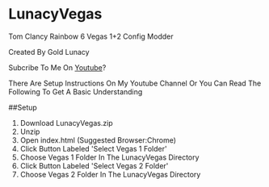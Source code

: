 # LunacyVegas
Tom Clancy Rainbow 6 Vegas 1+2 Config Modder

Created By Gold Lunacy

Subcribe To Me On [Youtube](https://youtube.com/@goldlunacy?sub_confirmation=1)?

There Are Setup Instructions On My Youtube Channel
Or You Can Read The Following To Get A Basic Understanding

##Setup

1. Download LunacyVegas.zip
2. Unzip
3. Open index.html (Suggested Browser:Chrome)
4. Click Button Labeled 'Select Vegas 1 Folder'
5. Choose Vegas 1 Folder In The LunacyVegas Directory
6. Click Button Labeled 'Select Vegas 2 Folder'
7. Choose Vegas 2 Folder In The LunacyVegas Directory
